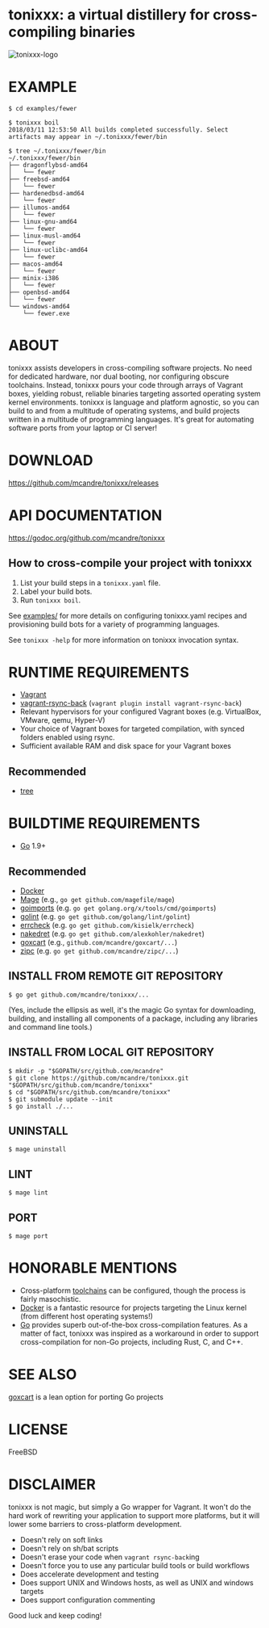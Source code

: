 # tonixxx: a virtual distillery for cross-compiling binaries

![tonixxx-logo](https://raw.githubusercontent.com/mcandre/tonixxx/master/tonixxx.png)

# EXAMPLE

```console
$ cd examples/fewer

$ tonixxx boil
2018/03/11 12:53:50 All builds completed successfully. Select artifacts may appear in ~/.tonixxx/fewer/bin

$ tree ~/.tonixxx/fewer/bin
~/.tonixxx/fewer/bin
├── dragonflybsd-amd64
│   └── fewer
├── freebsd-amd64
│   └── fewer
├── hardenedbsd-amd64
│   └── fewer
├── illumos-amd64
│   └── fewer
├── linux-gnu-amd64
│   └── fewer
├── linux-musl-amd64
│   └── fewer
├── linux-uclibc-amd64
│   └── fewer
├── macos-amd64
│   └── fewer
├── minix-i386
│   └── fewer
├── openbsd-amd64
│   └── fewer
└── windows-amd64
    └── fewer.exe
```

# ABOUT

tonixxx assists developers in cross-compiling software projects. No need for dedicated hardware, nor dual booting, nor configuring obscure toolchains. Instead, tonixxx pours your code through arrays of Vagrant boxes, yielding robust, reliable binaries targeting assorted operating system kernel environments. tonixxx is language and platform agnostic, so you can build to and from a multitude of operating systems, and build projects written in a multitude of programming languages. It's great for automating software ports from your laptop or CI server!

# DOWNLOAD

https://github.com/mcandre/tonixxx/releases

# API DOCUMENTATION

https://godoc.org/github.com/mcandre/tonixxx

## How to cross-compile your project with tonixxx

1. List your build steps in a `tonixxx.yaml` file.
2. Label your build bots.
3. Run `tonixxx boil`.

See [examples/](https://github.com/mcandre/tonixxx/tree/master/examples) for more details on configuring tonixxx.yaml recipes and provisioning build bots for a variety of programming languages.

See `tonixxx -help` for more information on tonixxx invocation syntax.

# RUNTIME REQUIREMENTS

* [Vagrant](https://www.vagrantup.com/)
* [vagrant-rsync-back](https://github.com/smerrill/vagrant-rsync-back) (`vagrant plugin install vagrant-rsync-back`)
* Relevant hypervisors for your configured Vagrant boxes (e.g. VirtualBox, VMware, qemu, Hyper-V)
* Your choice of Vagrant boxes for targeted compilation, with synced folders enabled using rsync.
* Sufficient available RAM and disk space for your Vagrant boxes

## Recommended

* [tree](https://linux.die.net/man/1/tree)

# BUILDTIME REQUIREMENTS

* [Go](https://golang.org/) 1.9+

## Recommended

* [Docker](https://www.docker.com/)
* [Mage](https://magefile.org/) (e.g., `go get github.com/magefile/mage`)
* [goimports](https://godoc.org/golang.org/x/tools/cmd/goimports) (e.g. `go get golang.org/x/tools/cmd/goimports`)
* [golint](https://github.com/golang/lint) (e.g. `go get github.com/golang/lint/golint`)
* [errcheck](https://github.com/kisielk/errcheck) (e.g. `go get github.com/kisielk/errcheck`)
* [nakedret](https://github.com/alexkohler/nakedret) (e.g. `go get github.com/alexkohler/nakedret`)
* [goxcart](https://github.com/mcandre/goxcart) (e.g., `github.com/mcandre/goxcart/...`)
* [zipc](https://github.com/mcandre/zipc) (e.g. `go get github.com/mcandre/zipc/...`)

## INSTALL FROM REMOTE GIT REPOSITORY

```console
$ go get github.com/mcandre/tonixxx/...
```

(Yes, include the ellipsis as well, it's the magic Go syntax for downloading, building, and installing all components of a package, including any libraries and command line tools.)

## INSTALL FROM LOCAL GIT REPOSITORY

```console
$ mkdir -p "$GOPATH/src/github.com/mcandre"
$ git clone https://github.com/mcandre/tonixxx.git "$GOPATH/src/github.com/mcandre/tonixxx"
$ cd "$GOPATH/src/github.com/mcandre/tonixxx"
$ git submodule update --init
$ go install ./...
```

## UNINSTALL

```console
$ mage uninstall
```

## LINT

```console
$ mage lint
```

## PORT

```console
$ mage port
```

# HONORABLE MENTIONS

* Cross-platform [toolchains](https://elinux.org/Toolchains) can be configured, though the process is fairly masochistic.
* [Docker](https://www.docker.com/) is a fantastic resource for projects targeting the Linux kernel (from different host operating systems!)
* [Go](https://golang.org/) provides superb out-of-the-box cross-compilation features. As a matter of fact, tonixxx was inspired as a workaround in order to support cross-compilation for non-Go projects, including Rust, C, and C++.

# SEE ALSO

[goxcart](https://github.com/mcandre/goxcart) is a lean option for porting Go projects

# LICENSE

FreeBSD

# DISCLAIMER

tonixxx is not magic, but simply a Go wrapper for Vagrant. It won't do the hard work of rewriting your application to support more platforms, but it will lower some barriers to cross-platform development.

* Doesn't rely on soft links
* Doesn't rely on sh/bat scripts
* Doesn't erase your code when `vagrant rsync-back`ing
* Doesn't force you to use any particular build tools or build workflows
* Does accelerate development and testing
* Does support UNIX and Windows hosts, as well as UNIX and windows targets
* Does support configuration commenting

Good luck and keep coding!
